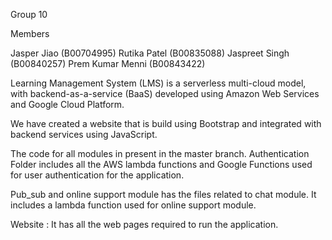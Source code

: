 Group 10

Members 

Jasper Jiao (B00704995) 
Rutika Patel (B00835088) 
Jaspreet Singh (B00840257) 
Prem Kumar Menni (B00843422)

Learning Management System (LMS) is a serverless multi-cloud model, with backend-as-a-service (BaaS) developed using Amazon Web Services and Google Cloud Platform.

We have created a website that is build using Bootstrap and integrated with backend services using JavaScript. 

The code for all modules in present in the master branch. 
Authentication Folder includes all the AWS lambda functions and Google Functions used for user authentication for the application. 

Pub_sub and online support module has the files related to chat module. It includes a lambda function used for online support module. 

Website : It has all the web pages required to run the application. 


